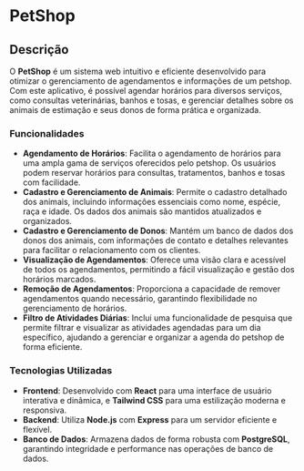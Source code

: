 # PetShop

## Descrição

O **PetShop** é um sistema web intuitivo e eficiente desenvolvido para otimizar o gerenciamento de agendamentos e informações de um petshop. Com este aplicativo, é possível agendar horários para diversos serviços, como consultas veterinárias, banhos e tosas, e gerenciar detalhes sobre os animais de estimação e seus donos de forma prática e organizada.

### Funcionalidades

- **Agendamento de Horários**: Facilita o agendamento de horários para uma ampla gama de serviços oferecidos pelo petshop. Os usuários podem reservar horários para consultas, tratamentos, banhos e tosas com facilidade.
- **Cadastro e Gerenciamento de Animais**: Permite o cadastro detalhado dos animais, incluindo informações essenciais como nome, espécie, raça e idade. Os dados dos animais são mantidos atualizados e organizados.
- **Cadastro e Gerenciamento de Donos**: Mantém um banco de dados dos donos dos animais, com informações de contato e detalhes relevantes para facilitar o relacionamento com os clientes.
- **Visualização de Agendamentos**: Oferece uma visão clara e acessível de todos os agendamentos, permitindo a fácil visualização e gestão dos horários marcados.
- **Remoção de Agendamentos**: Proporciona a capacidade de remover agendamentos quando necessário, garantindo flexibilidade no gerenciamento de horários.
- **Filtro de Atividades Diárias**: Inclui uma funcionalidade de pesquisa que permite filtrar e visualizar as atividades agendadas para um dia específico, ajudando a gerenciar e organizar a agenda do petshop de forma eficiente.

### Tecnologias Utilizadas

- **Frontend**: Desenvolvido com **React** para uma interface de usuário interativa e dinâmica, e **Tailwind CSS** para uma estilização moderna e responsiva.
- **Backend**: Utiliza **Node.js** com **Express** para um servidor eficiente e flexível.
- **Banco de Dados**: Armazena dados de forma robusta com **PostgreSQL**, garantindo integridade e performance nas operações de banco de dados.
